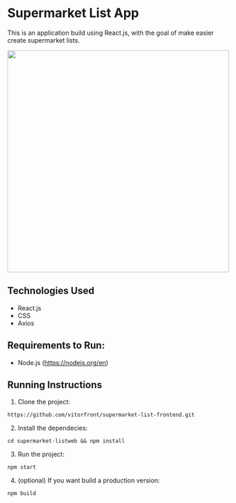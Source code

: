 # Supermarket List App

This is an application build using React.js, with the goal of make easier create supermarket lists.

<p> 
  <img height="500" src="https://github.com/vitorfront/supermarket-list-frontend/blob/master/public/image/demo.gif"/>
</p>

## Technologies Used

- React.js
- CSS
- Axios

## Requirements to Run:

- Node.js (https://nodejs.org/en)

## Running Instructions

1. Clone the project:

```
https://github.com/vitorfront/supermarket-list-frontend.git

```

2. Install the dependecies:

```
cd supermarket-listweb && npm install
```

3. Run the project:

```
npm start
```

4. (optional) If you want build a production version:

```
npm build
```
